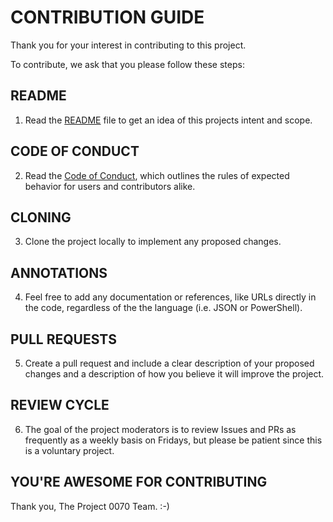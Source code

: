 # CONTRIBUTION GUIDE

Thank you for your interest in contributing to this project. 

To contribute, we ask that you please follow these steps:

## README
1. Read the [README](https://github.com/autocloudarc/0026-azure-automation-plus-dsc-lab/blob/master/README.md) file to get an idea of this projects intent and scope.

## CODE OF CONDUCT
2. Read the [Code of Conduct](https://github.com/autocloudarc/0026-azure-automation-plus-dsc-lab/blob/master/CODE_OF_CONDUCT.md), which outlines the rules of expected behavior for users and contributors alike.

## CLONING
3. Clone the project locally to implement any proposed changes.

## ANNOTATIONS
4. Feel free to add any documentation or references, like URLs directly in the code, regardless of the the language (i.e. JSON or PowerShell).

## PULL REQUESTS  
5. Create a pull request and include a clear description of your proposed changes and a description of how you believe it will improve the project.

## REVIEW CYCLE
6. The goal of the project moderators is to review Issues and PRs as frequently as a weekly basis on Fridays, but please be patient since this is a voluntary project.

## YOU'RE AWESOME FOR CONTRIBUTING

Thank you,
The Project 0070 Team. :-)
